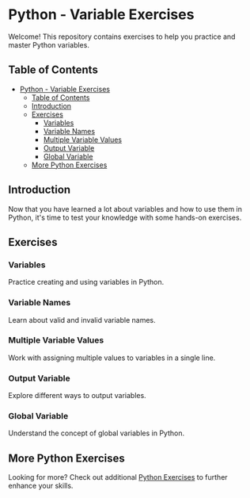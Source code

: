 # Python - Variable Exercises

Welcome! This repository contains exercises to help you practice and master Python variables.

## Table of Contents

- [Python - Variable Exercises](#python---variable-exercises)
  - [Table of Contents](#table-of-contents)
  - [Introduction](#introduction)
  - [Exercises](#exercises)
    - [Variables](#variables)
    - [Variable Names](#variable-names)
    - [Multiple Variable Values](#multiple-variable-values)
    - [Output Variable](#output-variable)
    - [Global Variable](#global-variable)
  - [More Python Exercises](#more-python-exercises)

## Introduction

Now that you have learned a lot about variables and how to use them in Python, it's time to test your knowledge with some hands-on exercises.

## Exercises

### Variables

Practice creating and using variables in Python.

### Variable Names

Learn about valid and invalid variable names.

### Multiple Variable Values

Work with assigning multiple values to variables in a single line.

### Output Variable

Explore different ways to output variables.

### Global Variable

Understand the concept of global variables in Python.

## More Python Exercises

Looking for more? Check out additional [Python Exercises](#) to further enhance your skills.
